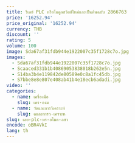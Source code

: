 ```yaml
---
title: รีเลย์ PLC หรือโมดูลสวิตช์ใหม่และเป็นต้นฉบับ 2866763
price: '16252.94'
price_original: '16252.94'
currency: THB
discount: ''
rating: 5
volume: 100
image: Sda67af31fdb944e1922007c35f1728c7o.jpg
images:
  - Sda67af31fdb944e1922007c35f1728c7o.jpg
  - Scaaced331b1b40869053838018b262e5n.jpg
  - S14ba3b4e119842de80589e0c8a1fc45db.jpg
  - S7bbe8e8e807e408ab41b4e18ecb6adadi.jpg
video: ''
categories:
  - name: เครื่องมือ
    slug: เคร-องม
  - name: วัดและการวิเคราะห์
    slug: ดและการว-เคราะห
slug: เลย-plc-หร-อโมด-ลสว
encode: oBR4VkI
lang: th
---
```

  
